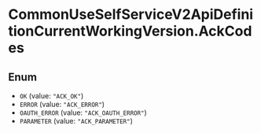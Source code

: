 # CommonUseSelfServiceV2ApiDefinitionCurrentWorkingVersion.AckCodes

## Enum

* `OK` (value: `"ACK_OK"`)
* `ERROR` (value: `"ACK_ERROR"`)
* `OAUTH_ERROR` (value: `"ACK_OAUTH_ERROR"`)
* `PARAMETER` (value: `"ACK_PARAMETER"`)
